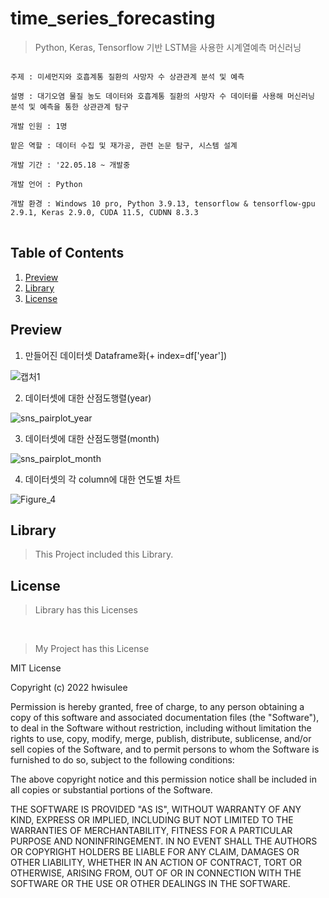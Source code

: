 # time_series_forecasting
>Python, Keras, Tensorflow 기반 LSTM을 사용한 시계열예측 머신러닝

<pre>
<code>
주제 : 미세먼지와 호흡계통 질환의 사망자 수 상관관계 분석 및 예측</br>
설명 : 대기오염 물질 농도 데이터와 호흡계통 질환의 사망자 수 데이터를 사용해 머신러닝 분석 및 예측을 통한 상관관계 탐구</br>
개발 인원 : 1명</br>
맡은 역할 : 데이터 수집 및 재가공, 관련 논문 탐구, 시스템 설계</br>
개발 기간 : '22.05.18 ~ 개발중</br>
개발 언어 : Python</br>
개발 환경 : Windows 10 pro, Python 3.9.13, tensorflow & tensorflow-gpu 2.9.1, Keras 2.9.0, CUDA 11.5, CUDNN 8.3.3
</code>
</pre>

## Table of Contents
1. [Preview](#preview)
2. [Library](#library)
3. [License](#license)

<h2 id="preview">Preview</h2>

1. 만들어진 데이터셋 Dataframe화(+ index=df['year'])

![캡처1](https://user-images.githubusercontent.com/62528282/170856101-e0e12c86-8596-4525-b426-cc35a4a10633.PNG)

2. 데이터셋에 대한 산점도행렬(year)

![sns_pairplot_year](https://user-images.githubusercontent.com/62528282/170855982-b8952376-fc80-4fef-a0ce-23f6438cac92.png)

3. 데이터셋에 대한 산점도행렬(month)

![sns_pairplot_month](https://user-images.githubusercontent.com/62528282/170855984-e76cef7b-5f33-4926-bd17-ca11c0554a79.png)

4. 데이터셋의 각 column에 대한 연도별 차트

![Figure_4](https://user-images.githubusercontent.com/62528282/170856059-dfc297b1-30bd-489c-bf43-36bdb537676e.png)

<h2 id="library">Library</h2>

>This Project included this Library.



<h2 id="license">License</h2>

>Library has this Licenses



<br>

>My Project has this License

MIT License

Copyright (c) 2022 hwisulee

Permission is hereby granted, free of charge, to any person obtaining a copy
of this software and associated documentation files (the "Software"), to deal
in the Software without restriction, including without limitation the rights
to use, copy, modify, merge, publish, distribute, sublicense, and/or sell
copies of the Software, and to permit persons to whom the Software is
furnished to do so, subject to the following conditions:

The above copyright notice and this permission notice shall be included in all
copies or substantial portions of the Software.

THE SOFTWARE IS PROVIDED "AS IS", WITHOUT WARRANTY OF ANY KIND, EXPRESS OR
IMPLIED, INCLUDING BUT NOT LIMITED TO THE WARRANTIES OF MERCHANTABILITY,
FITNESS FOR A PARTICULAR PURPOSE AND NONINFRINGEMENT. IN NO EVENT SHALL THE
AUTHORS OR COPYRIGHT HOLDERS BE LIABLE FOR ANY CLAIM, DAMAGES OR OTHER
LIABILITY, WHETHER IN AN ACTION OF CONTRACT, TORT OR OTHERWISE, ARISING FROM,
OUT OF OR IN CONNECTION WITH THE SOFTWARE OR THE USE OR OTHER DEALINGS IN THE
SOFTWARE.
